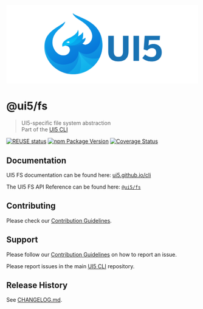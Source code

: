 ![UI5 icon](https://raw.githubusercontent.com/UI5/cli/main/docs/images/UI5_logo_wide.png)

# @ui5/fs
> UI5-specific file system abstraction  
> Part of the [UI5 CLI](https://github.com/UI5/cli)

[![REUSE status](https://api.reuse.software/badge/github.com/SAP/ui5-fs)](https://api.reuse.software/info/github.com/SAP/ui5-fs)
[![npm Package Version](https://badge.fury.io/js/%40ui5%2Ffs.svg)](https://www.npmjs.com/package/@ui5/fs)
[![Coverage Status](https://coveralls.io/repos/github/SAP/ui5-fs/badge.svg)](https://coveralls.io/github/SAP/ui5-fs)

## Documentation
UI5 FS documentation can be found here: [ui5.github.io/cli](https://ui5.github.io/cli/stable/pages/FileSystem/)

The UI5 FS API Reference can be found here: [`@ui5/fs`](https://ui5.github.io/cli/stable/api/)

## Contributing
Please check our [Contribution Guidelines](https://github.com/UI5/cli/blob/main/CONTRIBUTING.md).

## Support
Please follow our [Contribution Guidelines](https://github.com/UI5/cli/blob/main/CONTRIBUTING.md#report-an-issue) on how to report an issue.

Please report issues in the main [UI5 CLI](https://github.com/UI5/cli) repository.

## Release History
See [CHANGELOG.md](CHANGELOG.md).
